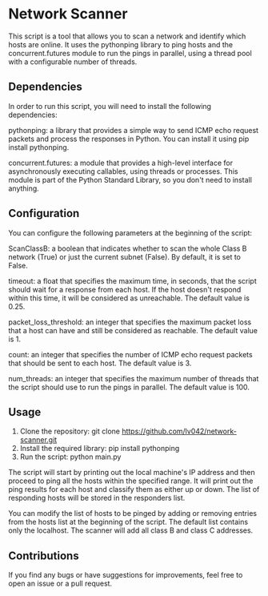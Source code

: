 # Network Scanner
This script is a tool that allows you to scan a network and identify which hosts are online. It uses the pythonping library to ping hosts and the concurrent.futures module to run the pings in parallel, using a thread pool with a configurable number of threads.

## Dependencies
In order to run this script, you will need to install the following dependencies:

pythonping: a library that provides a simple way to send ICMP echo request packets and process the responses in Python. You can install it using pip install pythonping.

concurrent.futures: a module that provides a high-level interface for asynchronously executing callables, using threads or processes. This module is part of the Python Standard Library, so you don't need to install anything.

## Configuration
You can configure the following parameters at the beginning of the script:

ScanClassB: a boolean that indicates whether to scan the whole Class B network (True) or just the current subnet (False). By default, it is set to False.

timeout: a float that specifies the maximum time, in seconds, that the script should wait for a response from each host. If the host doesn't respond within this time, it will be considered as unreachable. The default value is 0.25.

packet_loss_threshold: an integer that specifies the maximum packet loss that a host can have and still be considered as reachable. The default value is 1.

count: an integer that specifies the number of ICMP echo request packets that should be sent to each host. The default value is 3.

num_threads: an integer that specifies the maximum number of threads that the script should use to run the pings in parallel. The default value is 100.

## Usage
1. Clone the repository: git clone https://github.com/lv042/network-scanner.git
2. Install the required library: pip install pythonping
3. Run the script: python main.py

The script will start by printing out the local machine's IP address and then proceed to ping all the hosts within the specified range. It will print out the ping results for each host and classify them as either up or down. The list of responding hosts will be stored in the responders list.

You can modify the list of hosts to be pinged by adding or removing entries from the hosts list at the beginning of the script. The default list contains only the localhost.
The scanner will add all class B and class C addresses.

## Contributions
If you find any bugs or have suggestions for improvements, feel free to open an issue or a pull request.
